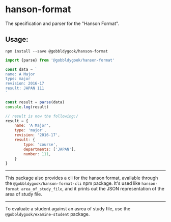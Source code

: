 # hanson-format

The specification and parser for the "Hanson Format".

## Usage:

`npm install --save @gobbldygook/hanson-format`

```js
import {parse} from '@gobbldygook/hanson-format'

const data = `
name: A Major
type: major
revision: 2016-17
result: JAPAN 111
`

const result = parse(data)
console.log(result)

// result is now the following:/
result = {
	name: 'A Major',
	type: 'major',
	revision: '2016-17',
	result: {
		type: 'course',
		departments: ['JAPAN'],
		number: 111,
	}
}
```

---

This package also provides a cli for the hanson format, available through the `@gobbldygook/hanson-format-cli` npm package. It's used like `hanson-format area_of_study_file`, and it prints out the JSON representation of the area of study file.

---

To evaluate a student against an asrea of study file, use the `@gobbldygook/examine-student` package.
